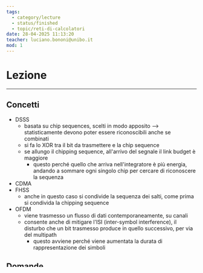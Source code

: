 ```yaml
---
tags:
  - category/lecture
  - status/finished
  - topic/reti-di-calcolatori
date: 28-04-2025 11:13:20
teacher: luciano.bononi@unibo.it
mod: 1
---
```

# Lezione
---
## Concetti
- DSSS
	- basata su chip sequences, scelti in modo apposito --> statisticamente devono poter essere riconoscibili anche se combinati
	- si fa lo XOR tra il bit da trasmettere e la chip sequence
	- se allungo il chipping sequence, all'arrivo del segnale il link budget è maggiore
		- questo perché quello che arriva nell'integratore è più energia, andando a sommare ogni singolo chip per cercare di riconoscere la sequenza
- CDMA
- FHSS
	- anche in questo caso si condivide la sequenza dei salti, come prima si condivida la chipping sequence
- OFDM
	- viene trasmesso un flusso di dati contemporaneamente, su canali
	- consente anche di mitigare l'ISI (inter-symbol interference), il disturbo che un bit trasmesso produce in quello successivo, per via del multipath
		- questo avviene perché viene aumentata la durata di rappresentazione dei simboli

## Domande

## Referenze
